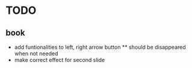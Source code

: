 # TODO
## book
* add funtionalities to left, right arrow button
** should be disappeared when not needed
* make correct effect for second slide